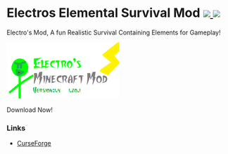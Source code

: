 # Electros Elemental Survival Mod [![](http://cf.way2muchnoise.eu/versions/1032767.svg) ![](http://cf.way2muchnoise.eu/1032767.svg)](https://legacy.curseforge.com/minecraft/mc-mods/electros-mod/)

Electro's Mod, A fun Realistic Survival Containing Elements for Gameplay!

![Logo](./logo.png)

Download Now!

### Links
- [CurseForge](https://legacy.curseforge.com/minecraft/mc-mods/electros-mod)
